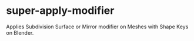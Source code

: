 # super-apply-modifier
Applies Subdivision Surface or Mirror modifier on Meshes with Shape Keys on Blender.
